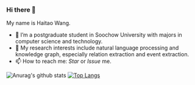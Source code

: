 ### Hi there 👋
My name is Haitao Wang.
- 🔭 I’m a postgraduate student in Soochow University with majors in computer science and technology. 
- 🌱 My research interests include natural language processing and knowledge graph, especially relation extraction and event extraction.
- 📫 How to reach me: *Star* or *Issue* me.

![Anurag's github stats](https://github-readme-stats.vercel.app/api?username=onehaitao&show_icons=true&hide=prs)
[![Top Langs](https://github-readme-stats.vercel.app/api/top-langs/?username=onehaitao&layout=compact)](https://github.com/anuraghazra/github-readme-stats)

<!--
**onehaitao/onehaitao** is a ✨ _special_ ✨ repository because its `README.md` (this file) appears on your GitHub profile.

Here are some ideas to get you started:

- 🔭 I’m currently working on ...
- 🌱 I’m currently learning ...
- 👯 I’m looking to collaborate on ...
- 🤔 I’m looking for help with ...
- 💬 Ask me about ...
- 📫 How to reach me: ...
- 😄 Pronouns: ...
- ⚡ Fun fact: ...
-->
